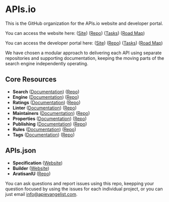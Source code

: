 # APIs.io
This is the GitHub organization for the APIs.io website and developer portal.

You can access the website here: ([Site](https://apis-io-site.apievangelist.com/)) ([Repo](https://github.com/api-search/web-site)) ([Tasks](https://github.com/api-search/web-site/issues?q=is%3Aissue+is%3Aopen+label%3Atasks)) ([Road Map](https://github.com/api-search/web-site/issues?q=is%3Aissue+is%3Aopen+label%3A%22road+map%22))

You can access the developer portal here: ([Site](https://apis-io-api.apievangelist.com/)) ([Repo](https://github.com/api-search/developer-portal)) ([Tasks](https://github.com/api-search/developer-portal/issues?q=is%3Aissue+is%3Aopen+label%3Atasks)) ([Road Map](https://github.com/api-search/developer-portal/issues?q=is%3Aissue+is%3Aopen+label%3A%22road+map%22))

We have chosen a modular approach to delivering each API using separate repositories and supporting documentation, keeping the moving parts of the search engine independently operating.

## Core Resources

- **Search** ([Documentation](https://apis-io-search-api.apievangelist.com)) ([Repo](https://github.com/api-search/search-api))
- **Engine** ([Documentation](apis-io-engine-api.apievangelist.com)) ([Repo](https://github.com/api-search/engine-api))
- **Ratings** ([Documentation](apis-io-ratings-api.apievangelist.com)) ([Repo](https://github.com/api-search/ratings-api))
- **Linter** ([Documentation](apis-io-linter-api.apievangelist.com)) ([Repo](https://github.com/api-search/linter-api))
- **Maintainers** ([Documentation](apis-io-maintainers-api.apievangelist.com)) ([Repo](https://github.com/api-search/maintainers-api))
- **Properties** ([Documentation](apis-io-properties-api.apievangelist.com)) ([Repo](https://github.com/api-search/properties-api))
- **Publishing** ([Documentation](apis-io-publishing-api.apievangelist.com)) ([Repo](https://github.com/api-search/publishing-api))
- **Rules** ([Documentation](apis-io-rules-api.apievangelist.com)) ([Repo](https://github.com/api-search/rules-api))
- **Tags** ([Documentation](apis-io-tags-api.apievangelist.com)) ([Repo](https://github.com/api-search/tags-api))

## APIs.json

- **Specification** ([Website](https://apisjson.org/))
- **Builder** ([Website]([https://apisjson.org/](http://builder.apisyaml.org/)))
- **AratisanlU** ([Repo](https://github.com/api-search/artisanal))

You can ask questions and report issues using this repo, keepping your question focused by using the issues for each individual project, or you can just email [info@apievangelist.com](mailto:info@apievangelist.com).
